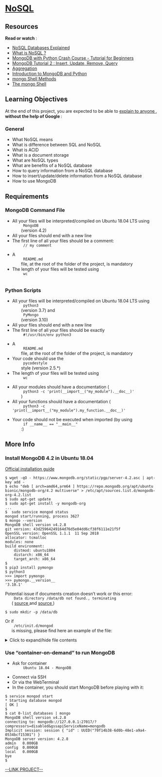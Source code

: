 # [NoSQL](https://intranet.hbtn.io/projects/411)

<html>
<div class="panel panel-default" id="project-description">
 <div class="panel-body">
  <h2>
   Resources
  </h2>
  <p>
   <strong>
    Read or watch
   </strong>
   :
  </p>
  <ul>
   <li>
    <a href="https://riak.com/resources/nosql-databases/" target="_blank" title="NoSQL Databases Explained">
     NoSQL Databases Explained
    </a>
   </li>
   <li>
    <a href="https://www.youtube.com/watch?v=qUV2j3XBRHc" target="_blank" title="What is NoSQL ?">
     What is NoSQL ?
    </a>
   </li>
   <li>
    <a href="https://www.youtube.com/watch?v=E-1xI85Zog8" target="_blank" title="MongoDB with Python Crash Course - Tutorial for Beginners">
     MongoDB with Python Crash Course - Tutorial for Beginners
    </a>
   </li>
   <li>
    <a href="https://www.youtube.com/watch?v=CB9G5Dvv-EE" target="_blank" title="MongoDB Tutorial 2 : Insert, Update, Remove, Query">
     MongoDB Tutorial 2 : Insert, Update, Remove, Query
    </a>
   </li>
   <li>
    <a href="https://www.mongodb.com/docs/manual/aggregation/" target="_blank" title="Aggregation">
     Aggregation
    </a>
   </li>
   <li>
    <a href="https://realpython.com/introduction-to-mongodb-and-python/" target="_blank" title="Introduction to MongoDB and Python">
     Introduction to MongoDB and Python
    </a>
   </li>
   <li>
    <a href="https://www.mongodb.com/docs/manual/reference/method/" target="_blank" title="mongo Shell Methods">
     mongo Shell Methods
    </a>
   </li>
   <li>
    <a href="https://www.mongodb.com/docs/manual/reference/program/mongo/" target="_blank" title="The mongo Shell">
     The mongo Shell
    </a>
   </li>
  </ul>
  <h2>
   Learning Objectives
  </h2>
  <p>
   At the end of this project, you are expected to be able to
   <a href="https://fs.blog/feynman-learning-technique/" target="_blank" title="explain to anyone">
    explain to anyone
   </a>
   ,
   <strong>
    without the help of Google
   </strong>
   :
  </p>
  <h3>
   General
  </h3>
  <ul>
   <li>
    What NoSQL means
   </li>
   <li>
    What is difference between SQL and NoSQL
   </li>
   <li>
    What is ACID
   </li>
   <li>
    What is a document storage
   </li>
   <li>
    What are NoSQL types
   </li>
   <li>
    What are benefits of a NoSQL database
   </li>
   <li>
    How to query information from a NoSQL database
   </li>
   <li>
    How to insert/update/delete information from a NoSQL database
   </li>
   <li>
    How to use MongoDB
   </li>
  </ul>
  <h2>
   Requirements
  </h2>
  <h3>
   MongoDB Command File
  </h3>
  <ul>
   <li>
    All your files will be interpreted/compiled on Ubuntu 18.04 LTS using
    <code>
     MongoDB
    </code>
    (version 4.2)
   </li>
   <li>
    All your files should end with a new line
   </li>
   <li>
    The first line of all your files should be a comment:
    <code>
     // my comment
    </code>
   </li>
   <li>
    A
    <code>
     README.md
    </code>
    file, at the root of the folder of the project, is mandatory
   </li>
   <li>
    The length of your files will be tested using
    <code>
     wc
    </code>
   </li>
  </ul>
  <h3>
   Python Scripts
  </h3>
  <ul>
   <li>
    All your files will be interpreted/compiled on Ubuntu 18.04 LTS using
    <code>
     python3
    </code>
    (version 3.7) and
    <code>
     PyMongo
    </code>
    (version 3.10)
   </li>
   <li>
    All your files should end with a new line
   </li>
   <li>
    The first line of all your files should be exactly
    <code>
     #!/usr/bin/env python3
    </code>
   </li>
   <li>
    A
    <code>
     README.md
    </code>
    file, at the root of the folder of the project, is mandatory
   </li>
   <li>
    Your code should use the
    <code>
     pycodestyle
    </code>
    style (version 2.5.*)
   </li>
   <li>
    The length of your files will be tested using
    <code>
     wc
    </code>
   </li>
   <li>
    All your modules should have a documentation (
    <code>
     python3 -c 'print(__import__("my_module").__doc__)'
    </code>
    )
   </li>
   <li>
    All your functions should have a documentation (
    <code>
     python3 -c 'print(__import__("my_module").my_function.__doc__)'
    </code>
   </li>
   <li>
    Your code should not be executed when imported (by using
    <code>
     if __name__ == "__main__"
    </code>
    :)
   </li>
  </ul>
  <h2>
   More Info
  </h2>
  <h3>
   Install MongoDB 4.2 in Ubuntu 18.04
  </h3>
  <p>
   <a href="https://www.mongodb.com/docs/manual/tutorial/install-mongodb-on-ubuntu/" target="_blank" title="Official installation guide">
    Official installation guide
   </a>
  </p>
  <pre><code>$ wget -qO - https://www.mongodb.org/static/pgp/server-4.2.asc | apt-key add -
$ echo "deb [ arch=amd64,arm64 ] https://repo.mongodb.org/apt/ubuntu bionic/mongodb-org/4.2 multiverse" &gt; /etc/apt/sources.list.d/mongodb-org-4.2.list
$ sudo apt-get update
$ sudo apt-get install -y mongodb-org
...
$  sudo service mongod status
mongod start/running, process 3627
$ mongo --version
MongoDB shell version v4.2.8
git version: 43d25964249164d76d5e04dd6cf38f6111e21f5f
OpenSSL version: OpenSSL 1.1.1  11 Sep 2018
allocator: tcmalloc
modules: none
build environment:
    distmod: ubuntu1804
    distarch: x86_64
    target_arch: x86_64
$  
$ pip3 install pymongo
$ python3
&gt;&gt;&gt; import pymongo
&gt;&gt;&gt; pymongo.__version__
'3.10.1'
</code></pre>
  <p>
   Potential issue if documents creation doesn’t work or this error:
   <code>
    Data directory /data/db not found., terminating
   </code>
   (
   <a href="https://bryantson.medium.com/fixing-data-db-not-found-error-in-macos-x-when-starting-mongodb-d7b82abb2479" target="_blank" title="source">
    source
   </a>
   and
   <a href="https://stackoverflow.com/questions/37702957/mongodb-data-db-not-found" target="_blank" title="source">
    source
   </a>
   )
  </p>
  <pre><code>$ sudo mkdir -p /data/db
</code></pre>
  <p>
   Or if
   <code>
    /etc/init.d/mongod
   </code>
   is missing, please find here an example of the file:
  </p>
  <details>
   <summary>
    Click to expand/hide file contents
   </summary>
   <pre><code>
#!/bin/sh
### BEGIN INIT INFO
# Provides:          mongod
# Required-Start:    $network $local_fs $remote_fs
# Required-Stop:     $network $local_fs $remote_fs
# Should-Start:      $named
# Should-Stop:
# Default-Start:     2 3 4 5
# Default-Stop:      0 1 6
# Short-Description: An object/document-oriented database
# Description:       MongoDB is a high-performance, open source, schema-free
#                    document-oriented data store that's easy to deploy, manage
#                    and use. It's network accessible, written in C++ and offers
#                    the following features:
#
#                       * Collection oriented storage - easy storage of object-
#                         style data
#                       * Full index support, including on inner objects
#                       * Query profiling
#                       * Replication and fail-over support
#                       * Efficient storage of binary data including large
#                         objects (e.g. videos)
#                       * Automatic partitioning for cloud-level scalability
#
#                    High performance, scalability, and reasonable depth of
#                    functionality are the goals for the project.
### END INIT INFO

PATH=/usr/local/sbin:/usr/local/bin:/sbin:/bin:/usr/sbin:/usr/bin
DAEMON=/usr/bin/mongod
DESC=database

NAME=mongod
# Defaults.  Can be overridden by the /etc/default/$NAME
# Other configuration options are located in $CONF file. See here for more:
# http://dochub.mongodb.org/core/configurationoptions
CONF=/etc/mongod.conf
PIDFILE=/var/run/$NAME.pid
ENABLE_MONGOD=yes

# Include mongodb defaults if available.
# All variables set before this point can be overridden by users, by
# setting them directly in the defaults file. Use this to explicitly
# override these values, at your own risk.
if [ -f /etc/default/$NAME ] ; then
        . /etc/default/$NAME
fi

# Handle NUMA access to CPUs (SERVER-3574)
# This verifies the existence of numactl as well as testing that the command works
NUMACTL_ARGS="--interleave=all"
if which numactl &gt;/dev/null 2&gt;/dev/null &amp;&amp; numactl $NUMACTL_ARGS ls / &gt;/dev/null 2&gt;/dev/null
then
    NUMACTL="`which numactl` -- $NUMACTL_ARGS"
    DAEMON_OPTS=${DAEMON_OPTS:-"--config $CONF"}
else
    NUMACTL=""
    DAEMON_OPTS="-- "${DAEMON_OPTS:-"--config $CONF"}
fi


if test ! -x $DAEMON; then
    echo "Could not find $DAEMON"
    exit 0
fi

if test "x$ENABLE_MONGOD" != "xyes"; then
    exit 0
fi

. /lib/lsb/init-functions

STARTTIME=1
DIETIME=10                  # Time to wait for the server to die, in seconds
                            # If this value is set too low you might not
                            # let some servers to die gracefully and
                            # 'restart' will not work

DAEMONUSER=${DAEMONUSER:-mongodb}
DAEMONGROUP=${DAEMONGROUP:-mongodb}

set -e

running_pid() {
# Check if a given process pid's cmdline matches a given name
    pid=$1
    name=$2
    [ -z "$pid" ] &amp;&amp; return 1
    [ ! -d /proc/$pid ] &amp;&amp;  return 1
    cmd=`cat /proc/$pid/cmdline | tr "\000" "\n"|head -n 1 |cut -d : -f 1`
    # Is this the expected server
    [ "$cmd" != "$name" ] &amp;&amp;  return 1
    return 0
}

running() {
# Check if the process is running looking at /proc
# (works for all users)

    # No pidfile, probably no daemon present
    [ ! -f "$PIDFILE" ] &amp;&amp; return 1
    pid=`cat $PIDFILE`
    running_pid $pid $DAEMON || return 1
    return 0
}

start_server() {
            # Start the process using the wrapper
            start-stop-daemon --background --start --quiet --pidfile $PIDFILE \
                        --make-pidfile --chuid $DAEMONUSER:$DAEMONGROUP \
                        --exec $NUMACTL $DAEMON $DAEMON_OPTS
            errcode=$?
        return $errcode
}

stop_server() {
# Stop the process using the wrapper
            start-stop-daemon --stop --quiet --pidfile $PIDFILE \
                        --retry 300 \
                        --user $DAEMONUSER \
                        --exec $DAEMON
            errcode=$?
        return $errcode
}

force_stop() {
# Force the process to die killing it manually
        [ ! -e "$PIDFILE" ] &amp;&amp; return
        if running ; then
                kill -15 $pid
        # Is it really dead?
                sleep "$DIETIME"s
                if running ; then
                        kill -9 $pid
                        sleep "$DIETIME"s
                        if running ; then
                                echo "Cannot kill $NAME (pid=$pid)!"
                                exit 1
                        fi
                fi
        fi
        rm -f $PIDFILE
}


case "$1" in
  start)
        log_daemon_msg "Starting $DESC" "$NAME"
        # Check if it's running first
        if running ;  then
            log_progress_msg "apparently already running"
            log_end_msg 0
            exit 0
        fi
        if start_server ; then
            # NOTE: Some servers might die some time after they start,
            # this code will detect this issue if STARTTIME is set
            # to a reasonable value
            [ -n "$STARTTIME" ] &amp;&amp; sleep $STARTTIME # Wait some time
            if  running ;  then
                # It's ok, the server started and is running
                log_end_msg 0
            else
                # It is not running after we did start
                log_end_msg 1
            fi
        else
            # Either we could not start it
            log_end_msg 1
        fi
        ;;
  stop)
        log_daemon_msg "Stopping $DESC" "$NAME"
        if running ; then
            # Only stop the server if we see it running
                        errcode=0
            stop_server || errcode=$?
            log_end_msg $errcode
        else
            # If it's not running don't do anything
            log_progress_msg "apparently not running"
            log_end_msg 0
            exit 0
        fi
        ;;
  force-stop)
        # First try to stop gracefully the program
        $0 stop
        if running; then
            # If it's still running try to kill it more forcefully
            log_daemon_msg "Stopping (force) $DESC" "$NAME"
                        errcode=0
            force_stop || errcode=$?
            log_end_msg $errcode
        fi
        ;;
  restart|force-reload)
        log_daemon_msg "Restarting $DESC" "$NAME"
                errcode=0
        stop_server || errcode=$?
        # Wait some sensible amount, some server need this
        [ -n "$DIETIME" ] &amp;&amp; sleep $DIETIME
        start_server || errcode=$?
        [ -n "$STARTTIME" ] &amp;&amp; sleep $STARTTIME
        running || errcode=$?
        log_end_msg $errcode
        ;;
  status)

        log_daemon_msg "Checking status of $DESC" "$NAME"
        if running ;  then
            log_progress_msg "running"
            log_end_msg 0
        else
            log_progress_msg "apparently not running"
            log_end_msg 1
            exit 1
        fi
        ;;
  # MongoDB can't reload its configuration.
  reload)
        log_warning_msg "Reloading $NAME daemon: not implemented, as the daemon"
        log_warning_msg "cannot re-read the config file (use restart)."
        ;;

  *)
        N=/etc/init.d/$NAME
        echo "Usage: $N {start|stop|force-stop|restart|force-reload|status}" &gt;&amp;2
        exit 1
        ;;
esac

exit 0
    </code></pre>
  </details>
  <h3>
   Use “container-on-demand” to run MongoDB
  </h3>
  <ul>
   <li>
    Ask for container
    <code>
     Ubuntu 18.04 - MongoDB
    </code>
   </li>
   <li>
    Connect via SSH
   </li>
   <li>
    Or via the WebTerminal
   </li>
   <li>
    In the container, you should start MongoDB before playing with it:
   </li>
  </ul>
  <pre><code>$ service mongod start
* Starting database mongod                                              [ OK ]
$
$ cat 0-list_databases | mongo
MongoDB shell version v4.2.8
connecting to: mongodb://127.0.0.1:27017/?compressors=disabled&amp;gssapiServiceName=mongodb
Implicit session: session { "id" : UUID("70f14b38-6d0b-48e1-a9a4-0534bcf15301") }
MongoDB server version: 4.2.8
admin   0.000GB
config  0.000GB
local   0.000GB
bye
$
</code></pre>
 </div>
</div>

[--LINK PROJECT--](https://intranet.hbtn.io/projects/411)
</html>